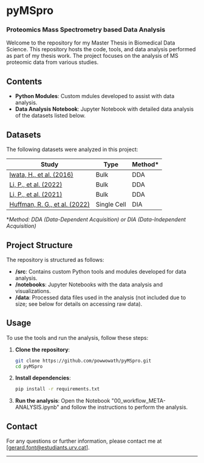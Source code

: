 # pyMSpro
### Proteomics Mass Spectrometry based Data Analysis 

Welcome to the repository for my Master Thesis in Biomedical Data Science. This repository hosts the code, tools, and data analysis performed as part of my thesis work. The project focuses on the analysis of MS proteomic data from various studies.

## Contents

- **Python Modules**: Custom mdules developed to assist with data analysis.
- **Data Analysis Notebook**: Jupyter Notebook with detailed data analysis of the datasets listed below.

## Datasets

The following datasets were analyzed in this project:

| Study | Type | Method* |
|-------|-------|----------|
| [Iwata, H., et al. (2016)](https://www.nature.com/articles/ncomms12849) | Bulk | DDA      |
| [Li, P., et al. (2022)](https://link.springer.com/article/10.1631/jzus.B2100930) | Bulk | DDA      |
| [Li, P., et al. (2021)](https://pubmed.ncbi.nlm.nih.gov/34267761/) | Bulk | DDA      |
| [Huffman, R. G., et al. (2022)](https://www.nature.com/articles/s41592-023-01830-1) | Single Cell | DIA      |

**Method: DDA (Data-Dependent Acquisition) or DIA (Data-Independent Acquisition)*

## Project Structure

The repository is structured as follows:

- **/src**: Contains custom Python tools and modules developed for data analysis.
- **/notebooks**: Jupyter Notebooks with the data analysis and visualizations.
- **/data**: Processed data files used in the analysis (not included due to size; see below for details on accessing raw data).


## Usage

To use the tools and run the analysis, follow these steps:

1. **Clone the repository**:
    ```bash
    git clone https://github.com/powwowath/pyMSpro.git
    cd pyMSpro
    ```

2. **Install dependencies**:
    ```bash
    pip install -r requirements.txt
    ```

3. **Run the analysis**:
    Open the Notebook "00_workflow_META-ANALYSIS.ipynb" and follow the instructions to perform the analysis.

## Contact

For any questions or further information, please contact me at [gerard.font@estudiants.urv.cat].

---



